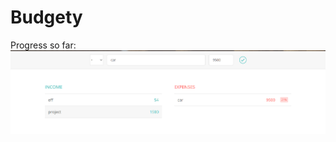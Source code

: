 # Budgety
Progress so far:
<img src="https://github.com/reethikprasad/Budgety/blob/master/ss/1.png">
